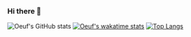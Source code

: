 ### Hi there 👋

![Oeuf's GitHub stats](https://github-readme-stats.vercel.app/api?username=oeufhp&show_icons=true&theme=kacho_ga&count_private=true)
[![Oeuf's wakatime stats](https://github-readme-stats.vercel.app/api/wakatime?username=@oeufhp&show_icons=true&theme=kacho_ga)](https://wakatime.com/@oeufhp)
[![Top Langs](https://github-readme-stats.vercel.app/api/top-langs/?username=oeufhp&langs_count=7&show_icons=true&theme=kacho_ga)](https://github.com/Oeufhp?tab=overview)
